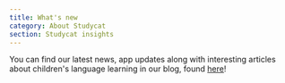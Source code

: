 ```yaml
---
title: What's new
category: About Studycat
section: Studycat insights
---
```

You can find our latest news, app updates along with interesting articles about children's language learning in our blog, found [here](https://studycat.com/blog/)!